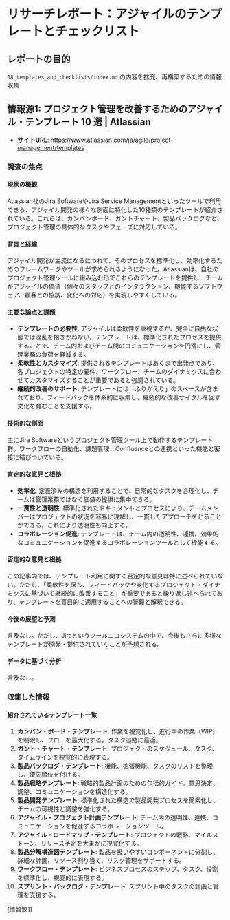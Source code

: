 # リサーチレポート：アジャイルのテンプレートとチェックリスト

## レポートの目的
`08_templates_and_checklists/index.md` の内容を拡充、再構築するための情報収集

## 情報源1: プロジェクト管理を改善するためのアジャイル・テンプレート 10 選 | Atlassian

*   **サイトURL**: https://www.atlassian.com/ja/agile/project-management/templates

### 調査の焦点

#### 現状の概観
Atlassian社のJira SoftwareやJira Service Managementといったツールで利用できる、アジャイル開発の様々な側面に特化した10種類のテンプレートが紹介されている。これらは、カンバンボード、ガントチャート、製品バックログなど、プロジェクト管理の具体的なタスクやフェーズに対応している。

#### 背景と経緯
アジャイル開発が主流になるにつれて、そのプロセスを標準化し、効率化するためのフレームワークやツールが求められるようになった。Atlassianは、自社のプロジェクト管理ツールに組み込む形でこれらのテンプレートを提供し、チームがアジャイルの価値（個々のスタッフとのインタラクション、機能するソフトウェア、顧客との協調、変化への対応）を実現しやすくしている。

#### 主要な論点と課題
*   **テンプレートの必要性**: アジャイルは柔軟性を重視するが、完全に自由な状態では混乱を招きかねない。テンプレートは、標準化されたプロセスを提供することで、チーム内およびチーム間のコミュニケーションを円滑にし、管理業務の負荷を軽減する。
*   **柔軟性とカスタマイズ**: 提供されるテンプレートはあくまで出発点であり、各プロジェクトの特定の要件、ワークフロー、チームのダイナミクスに合わせてカスタマイズすることが重要であると強調されている。
*   **継続的改善のサポート**: テンプレートには「ふりかえり」のスペースが含まれており、フィードバックを体系的に収集し、継続的な改善サイクルを回す文化を育むことを支援する。

#### 技術的な側面
主にJira Softwareというプロジェクト管理ツール上で動作するテンプレート群。ワークフローの自動化、課題管理、Confluenceとの連携といった機能と密接に結びついている。

#### 肯定的な意見と根拠
*   **効率化**: 定義済みの構造を利用することで、日常的なタスクを合理化し、チームは管理業務ではなく価値の提供に集中できる。
*   **一貫性と透明性**: 標準化されたドキュメントとプロセスにより、チームメンバーはプロジェクトの状況を容易に理解し、一貫したアプローチをとることができる。これにより透明性も向上する。
*   **コラボレーション促進**: テンプレートは、チーム内の透明性、連携、効果的なコミュニケーションを促進するコラボレーションツールとして機能する。

#### 否定的な意見と根拠
この記事内では、テンプレート利用に関する否定的な意見は特に述べられていない。ただし、「柔軟性を保ち、フィードバックや変化するプロジェクト・ダイナミクスに基づいて継続的に改善すること」が重要であると繰り返し述べられており、テンプレートを盲目的に適用することへの警鐘と解釈できる。

#### 今後の展望と予測
言及なし。ただし、Jiraというツールエコシステムの中で、今後もさらに多様なテンプレートが開発・提供されていくことが予想される。

#### データに基づく分析
言及なし。

### 収集した情報

#### 紹介されているテンプレート一覧

1.  **カンバン・ボード・テンプレート**: 作業を視覚化し、進行中の作業（WIP）を制限し、フローを最大化する。タスク追跡に最適。
2.  **ガント・チャート・テンプレート**: プロジェクトのスケジュール、タスク、タイムラインを視覚的に表現する。
3.  **製品バックログ・テンプレート**: 機能、拡張機能、タスクのリストを整理し、優先順位を付ける。
4.  **製品戦略テンプレート**: 戦略的製品計画のための包括的ガイド。意思決定、調整、コミュニケーションを構造化する。
5.  **製品開発テンプレート**: 標準化された構造で製品開発プロセスを簡素化し、チームの可視性と調整を強化する。
6.  **アジャイル・プロジェクト計画テンプレート**: チーム内の透明性、連携、コミュニケーションを促進するコラボレーションツール。
7.  **アジャイル・ロードマップ・テンプレート**: プロジェクトの戦略、マイルストーン、リリース予定を大まかに視覚化する。
8.  **製品分解構造図テンプレート**: 製品を扱いやすいコンポーネントに分割し、詳細な計画、リソース割り当て、リスク管理をサポートする。
9.  **ワークフロー・テンプレート**: ビジネスプロセスのステップ、タスク、役割を標準化し、視覚的に表現する。
10. **スプリント・バックログ・テンプレート**: スプリント中のタスクの計画と管理を支援する。

[情報源1] 
